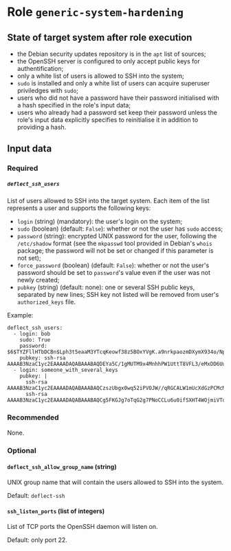 # Role `generic-system-hardening`

## State of target system after role execution

- the Debian security updates repository is in the `apt` list of sources;
- the OpenSSH server is configured to only accept public keys for
  authentification;
- only a white list of users is allowed to SSH into the system;
- `sudo` is installed and only a white list of users can acquire superuser
  priviledges with `sudo`;
- users who did not have a password have their password initialised with a hash
  specified in the role's input data;
- users who already had a password set keep their password unless the role's
  input data explicitly specifies to reinitialise it in addition to providing a
  hash.

## Input data

### Required

##### `deflect_ssh_users`

List of users allowed to SSH into the target system. Each item of the list
represents a user and supports the following keys:

- `login` (string) (mandatory): the user's login on the system;
- `sudo` (boolean) (default: `False`): whether or not the user has `sudo`
  access;
- `password` (string): encrypted UNIX password for the user, following the
  `/etc/shadow` format (see the `mkpasswd` tool provided in Debian's `whois`
  package; the password will not be set or changed if this parameter is not
  set);
- `force_password` (boolean) (default: `False`): whether or not the user's
  password should be set to `password`'s value even if the user was not newly
  created;
- `pubkey` (string) (default: none): one or several SSH public keys, separated
  by new lines; SSH key not listed will be removed from user's `authorized_keys`
  file.

Example:

```
deflect_ssh_users:
  - login: bob
    sudo: True
    password: $6$TYZFllHTbDCBn$Lph3t5eaaM3YTcqKeowf38z5BOxYVgK.a9nrkpaozmDXymX934o/NpGY1WI1wjfbgrPK0keFxPRun93FbdSi81
    pubkey: ssh-rsa AAAAB3NzaC1yc2EAAAADAQABAAABAQDEYa5C/1gMUTM9x4MnhhPW1UttT8VFL3/eMxDD6UuPy0MoREdjShdd6v+sA3ivOx8OAu5wt9mgBXcnl6LYaLw9ivPQ6vN3wrFD3eHVsJnRyl6YW4nn9ADeNH+jI96OF7nyUg2D2tEdG+v2BW74hhUePEefZsJV7MfhHB49bynJrpegV0lPeamczddhtMgorgbSyLodqs8TO4o+xvjJPFPD3CriCq38tmBZ02XWq/H8ac/13pwNsQdHTjHGt5fO7YJXoz5KBRUXDvHkf435AMBGc1jCx8PGn4jMcY1vfnlhWoU8/E84kxgykcsTAK16fuaCqJVlFJ/rhiinYqphtBfT
  - login: someone_with_several_keys
    pubkey: |
      ssh-rsa AAAAB3NzaC1yc2EAAAADAQABAAABAQCzszUbgx0wq52iPVOJW//qRGCALW1mUcXdGzPCMcM619slLp2YoKLg0OpurGJHeTN7pbQ/RdrUaJct/TzrLL1fK/HdaSscZV877gjGDpm8Q7ereVn2l6UQivdmUd5Lr3DvJegPTKIbRuY9LDlPk7d4Iu7sxN5dbvshyLM+7LWXfCytt7o/3+rdaLcE/IP7Q168sToax1lZex/KZpNXqGhugMIr3Igj2blWBXkM25qDxP7KdaxKpUUsad9hJ1zZx3nD55Lq9XuWD6/JXcbbo1KXHsojHdwBFwvIInQv0H487QkMI8CMILPCSKfuNkXdZa8cqzc6AujusigMGy1/Hnh3
      ssh-rsa AAAAB3NzaC1yc2EAAAADAQABAAABAQCg5FKGJg7oTqG2g7PNoCCLu6u0ifSXHT4WOjmiVToZu0WANbQBVGXQhfzKosVvCYzioAt/K38Z6LMqf+fRQ3rqXJhYNWsXRtogyO5BJNMmggmZYr2jXZJnmkVxlBaf2YRFUZICNkUlct6hq23nUJgZU/l1/+oCwfhSjKGr/yQ0tPmx1UG4RIwCpg0FvoSHwDQ7D0pnLLtfw0QTH+0QFTTKnmL5HSeCwZlR9/qXo/Fb7ro3bdiipTt8Otug6zs4Y2ydtMZlyDu8JkMz/2kA3k3oyD4YrDZ977AdU/9cTwrmtOTNlZqenb4IZlxWsMwsWRPSil76QB+qldXLPAGk7vcn
```

### Recommended

None.

### Optional

#### `deflect_ssh_allow_group_name` (string)

UNIX group name that will contain the users allowed to SSH into the system.

Default: `deflect-ssh`

#### `ssh_listen_ports` (list of integers)

List of TCP ports the OpenSSH daemon will listen on.

Default: only port 22.

